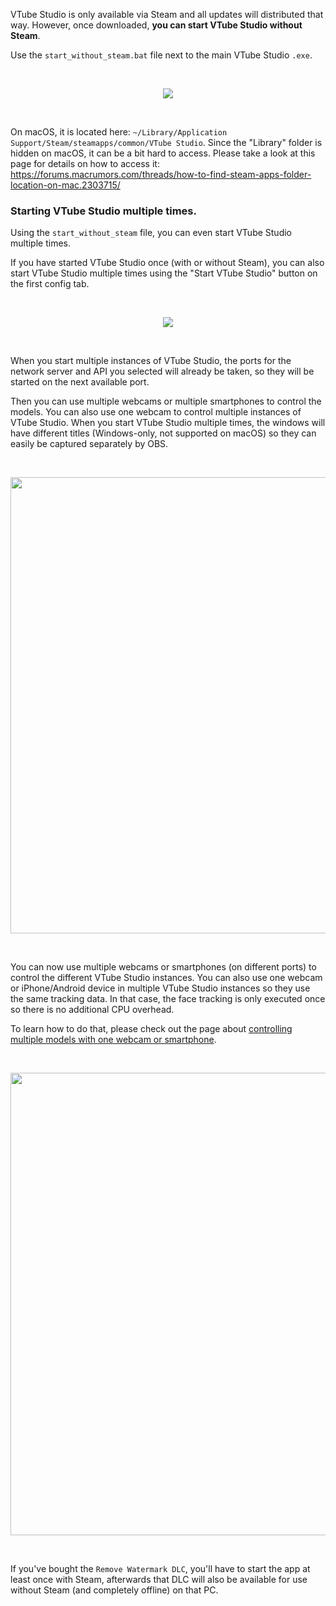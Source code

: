 VTube Studio is only available via Steam and all updates will distributed that way. However, once downloaded, **you can start VTube Studio without Steam**.

Use the `start_without_steam.bat` file next to the main VTube Studio `.exe`. 

<br/>
<p align="center">
  <img src="https://raw.githubusercontent.com/wiki/DenchiSoft/VTubeStudio/img/start_without_steam.png"/>
</p>
<br/>

On macOS, it is located here: `~/Library/Application Support/Steam/steamapps/common/VTube Studio`. Since the "Library" folder is hidden on macOS, it can be a bit hard to access. Please take a look at this page for details on how to access it: https://forums.macrumors.com/threads/how-to-find-steam-apps-folder-location-on-mac.2303715/

### Starting VTube Studio multiple times.

Using the `start_without_steam` file, you can even start VTube Studio multiple times.

If you have started VTube Studio once (with or without Steam), you can also start VTube Studio multiple times using the "Start VTube Studio" button on the first config tab.

<br/>
<p align="center">
  <img src="https://raw.githubusercontent.com/wiki/DenchiSoft/VTubeStudio/img/start_new_vts_instance_button.png"/>
</p>
<br/>

When you start multiple instances of VTube Studio, the ports for the network server and API you selected will already be taken, so they will be started on the next available port.

Then you can use multiple webcams or multiple smartphones to control the models. You can also use one webcam to control multiple instances of VTube Studio.
When you start VTube Studio multiple times, the windows will have different titles (Windows-only, not supported on macOS) so they can easily be captured separately by OBS.

<br/>
<p align="center">
  <img src="https://raw.githubusercontent.com/wiki/DenchiSoft/VTubeStudio/img/vts_multi_window_title.png" width="730px"/>
</p>
<br/>

You can now use multiple webcams or smartphones (on different ports) to control the different VTube Studio instances. You can also use one webcam or iPhone/Android device in multiple VTube Studio instances so they use the same tracking data. In that case, the face tracking is only executed once so there is no additional CPU overhead.

To learn how to do that, please check out the page about [controlling multiple models with one webcam or smartphone](https://github.com/DenchiSoft/VTubeStudio/wiki/Controlling-multiple-models-with-one-Webcam-or-iPhone-Android-device).

<br/>
<p align="center">
  <img src="https://raw.githubusercontent.com/wiki/DenchiSoft/VTubeStudio/img/multi_vts.gif" width="740px"/>
</p>
<br/>

If you've bought the `Remove Watermark DLC`, you'll have to start the app at least once with Steam, afterwards that DLC will also be available for use without Steam (and completely offline) on that PC.